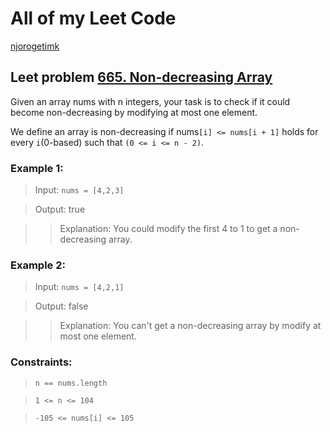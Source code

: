 # All of my Leet Code

[njorogetimk](https://leetcode.com/njorogetimk/)

## Leet problem [665. Non-decreasing Array](https://leetcode.com/problems/non-decreasing-array/)

Given an array nums with n integers, your task is to check if it could become non-decreasing by modifying at most one element.

We define an array is non-decreasing if nums`[i] <= nums[i + 1]` holds for every `i`(0-based) such that `(0 <= i <= n - 2)`.

### Example 1:

> Input: `nums = [4,2,3]`

> Output: true

> > Explanation: You could modify the first 4 to 1 to get a non-decreasing array.

### Example 2:

> Input: `nums = [4,2,1]`

> Output: false

> > Explanation: You can't get a non-decreasing array by modify at most one element.

### Constraints:

> `n == nums.length`

> `1 <= n <= 104`

> `-105 <= nums[i] <= 105`
